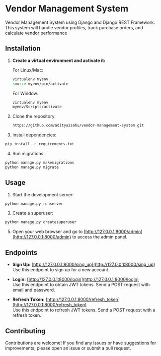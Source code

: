 # Vendor Management System

Vendor Management System using Django and Django REST Framework. This system will handle vendor profiles, track purchase orders, and calculate vendor performance

## Installation

1. **Create a virtual environment and activate it:**

   For Linux/Mac:
   ```bash
   virtualenv myenv
   source myenv/bin/activate
   ```
   For Window:
   ```bash
   virtualenv myenv
   myenv/Scripts/activate
   ```
2. Clone the repository:

    ```bash
    https://github.com/aditya2sahu/vendor-management-system.git
    ```
3. Install dependencies:
```bash
pip install -r requirements.txt
```

4. Run migrations:
```bash
python manage.py makemigrations
python manage.py migrate
```

## Usage
1. Start the development server:
```bash
python manage.py runserver
```
3. Create a superuser:
```bash
python manage.py createsuperuser
```
5. Open your web browser and go to [http://127.0.0.1:8000/admin](http://127.0.0.1:8000/admin) to access the admin panel.

## Endpoints

- **Sign Up:** [http://127.0.0.1:8000/sing_up](http://127.0.0.1:8000/sing_up)  
  Use this endpoint to sign up for a new account.

- **Login:** [http://127.0.0.1:8000/login](http://127.0.0.1:8000/login)  
  Use this endpoint to obtain JWT tokens. Send a POST request with email and password.

- **Refresh Token:** [http://127.0.0.1:8000/refresh_token](http://127.0.0.1:8000/refresh_token)  
  Use this endpoint to refresh JWT tokens. Send a POST request with a refresh token.

## Contributing
Contributions are welcome! If you find any issues or have suggestions for improvements, please open an issue or submit a pull request.
